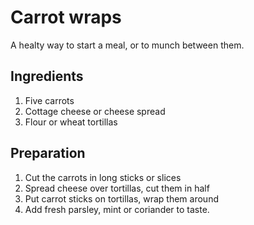 # Carrot wraps

A healty way to start a meal, or to munch between them.

## Ingredients

1. Five carrots
2. Cottage cheese or cheese spread
3. Flour or wheat tortillas

## Preparation

1. Cut the carrots in long sticks or slices
2. Spread cheese over tortillas, cut them in half
3. Put carrot sticks on tortillas, wrap them around
4. Add fresh parsley, mint or coriander to taste.